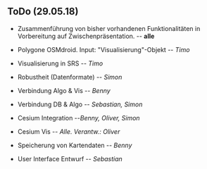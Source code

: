ToDo (29.05.18)
---------------

- Zusammenführung von bisher vorhandenen Funktionalitäten in Vorbereitung auf Zwischenpräsentation. -- **alle**

- Polygone OSMdroid. Input: "Visualisierung"-Objekt -- *Timo*
- Visualisierung in SRS -- *Timo*

- Robustheit (Datenformate) -- *Simon*

- Verbindung Algo & Vis -- *Benny*

- Verbindung DB & Algo -- *Sebastian, Simon*

- Cesium Integration --*Benny, Oliver, Simon*

- Cesium Vis -- *Alle. Verantw.: Oliver*

- Speicherung von Kartendaten -- *Benny*

- User Interface Entwurf -- *Sebastian*
